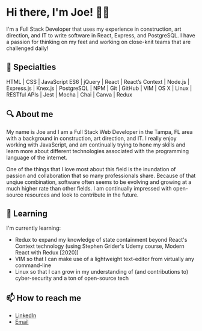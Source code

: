 # Hi there, I'm Joe! 👋🏼

I'm a Full Stack Developer that uses my experience in construction, art direction, and IT to write software in React, Express, and PostgreSQL. I have a passion for thinking on my feet and working on close-knit teams that are challenged daily!

## 💼 Specialties
HTML | CSS | JavaScript ES6 | jQuery | React | React’s Context | Node.js | Express.js | Knex.js | PostgreSQL | NPM | Git | GitHub | VIM | OS X | Linux | RESTful APIs | Jest | Mocha | Chai | Canva | Redux

## 🔍 About me
My name is Joe and I am a Full Stack Web Developer in the Tampa, FL area with a background in construction, art direction, and IT. I really enjoy working with JavaScript, and am continually trying to hone my skills and learn more about different technologies associated with the programming language of the internet.

One of the things that I love most about this field is the inundation of passion and collaboration that so many professionals share. Because of that unqiue combination, software often seems to be evolving and growing at a much higher rate than other fields. I am continually impressed with open-source resources and look to contribute in the future.

## 🌱 Learning
I'm currently learning:
- Redux to expand my knowledge of state containment beyond React's Context technology (using Stephen Grider's Udemy course, Modern React with Redux [2020])
- VIM so that I can make use of a lightweight text-editor from virtually any command-line
- Linux so that I can grow in my understanding of (and contributions to) cyber-security and a ton of open-source tech

## 📫 How to reach me
- [LinkedIn](https://www.linkedin.com/in/joe-wickes/)
- [Email](joe.c.wickes@gmail.com)

<!--
**joewickes/joewickes** is a ✨ _special_ ✨ repository because its `README.md` (this file) appears on your GitHub profile.

Here are some ideas to get you started:

- 🔭 I’m currently working on ...
- 🌱 I’m currently learning ...
- 👯 I’m looking to collaborate on ...
- 🤔 I’m looking for help with ...
- 💬 Ask me about ...
- 📫 How to reach me: ...
- 😄 Pronouns: ...
- ⚡ Fun fact: ...
-->
